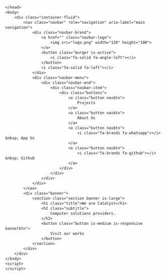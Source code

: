 <!DOCTYPE html>
<html lang="">
    <head>
        <meta charset="utf-8">
        <meta http-equiv="X-UA-Compatible" content="IE=edge">
        <meta name="viewport" content="width=device-width, initial-scale=1">
        <title>Catalyst</title>
        <link rel="shortcut icon" href="logo.png" type="image/x-icon">
        <link rel="stylesheet" href="https://cdnjs.cloudflare.com/ajax/libs/bulma/0.9.4/css/bulma.css" />
        <link rel="stylesheet" href="https://cdnjs.cloudflare.com/ajax/libs/font-awesome/6.2.1/css/all.min.css" integrity="sha512-MV7K8+y+gLIBoVD59lQIYicR65iaqukzvf/nwasF0nqhPay5w/9lJmVM2hMDcnK1OnMGCdVK+iQrJ7lzPJQd1w==" crossorigin="anonymous" referrerpolicy="no-referrer" />
        <link rel="stylesheet" href="index.css" />
        <script src="https://ajax.googleapis.com/ajax/libs/jquery/3.6.1/jquery.min.js"></script>
        <script src="index.js"></script>

    </head>
    <body>
        <div class="container-fluid">
            <nav class="navbar" role="navigation" aria-label="main navigation">
                <div class="navbar-brand">
                    <a href="" class="navbar-logo">
                        <img src="logo.png" width="120" height="100">
                    </a>
                    <button class="burger is-active">
                        <i class="fa-solid fa-angle-left"></i>
                    </button>
                    <i class="fa-solid fa-left"></i>
                </div>
                <div class="navbar-menu">
                    <div class="navbar-end">
                        <div class="navbar-item">
                            <div class="buttons">
                                <a class="button navbtn">
                                    Projects
                                </a>
                                <a class="button navbtn">
                                    About Us
                                </a>
                                <a class="button navbtn">
                                    <i class="fa-brands fa-whatsapp"></i> &nbsp; App Us
                                </a>
                                <a class="button navbtn">
                                    <i class="fa-brands fa-github"></i> &nbsp; Github
                                </a>
                            </div>
                        </div>
                    </div>
                </div>
            </nav>
            <div class="banner">
                <section class="section banner is-large">
                    <h1 class="title">We are Catalyst</h1>
                    <h2 class="subtitle">
                        Computer solutions providers.
                    </h2>
                    <button class="button is-medium is-responsive bannerbtn">
                        Visit our works
                    </button>
                </section>
            </div>
        </div>
    </body>
    <script>
    </script>
</html>
